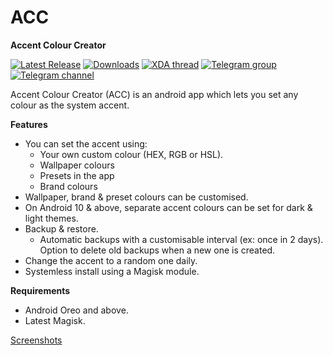 # ACC

**Accent Colour Creator**  

[![Latest Release](https://img.shields.io/github/v/release/Akilesh-T/ACC.svg?logo=github)](https://github.com/Akilesh-T/ACC/releases/latest) [![Downloads](https://img.shields.io/github/downloads/Akilesh-T/ACC/total.svg)](https://github.com/Akilesh-T/ACC/releases) [![XDA thread](https://img.shields.io/badge/XDA-Thread-orange.svg?logo=xda-developers)](https://forum.xda-developers.com/android/apps-games/app-magisk-module-qacc-custom-accent-t4011747) [![Telegram group](https://img.shields.io/badge/Telegram-Group-blue.svg?logo=telegram)](https://t.me/AccentColourCreator) [![Telegram channel](https://img.shields.io/badge/Telegram-Channel-blue.svg?logo=telegram)](https://t.me/ACC_Releases)

Accent Colour Creator (ACC) is an android app which lets you set any colour as the system accent. 

**Features**

* You can set the accent using: 
	* Your own custom colour (HEX, RGB or HSL).
	* Wallpaper colours
	* Presets in the app
	* Brand colours
* Wallpaper, brand & preset colours can be customised.
* On Android 10 & above, separate accent colours can be set for dark & light themes.
* Backup & restore.
	* Automatic backups with a customisable interval (ex: once in 2 days). Option to delete old backups when a new one is created.
* Change the accent to a random one daily.
* Systemless install using a Magisk module.

**Requirements**

* Android Oreo and above.
* Latest Magisk.

[Screenshots](https://forum.xda-developers.com/devdb/project/?id=35917#screenshots)
